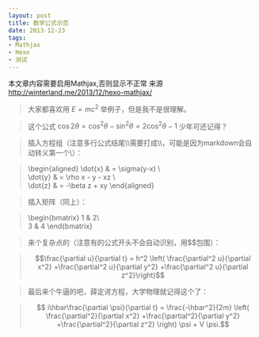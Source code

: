 ```yaml
---
layout: post
title: 数学公式示范
date: 2013-12-23
tags:
- Mathjax
- Hexo
- 测试
---
```


本文章内容需要启用Mathjax,否则显示不正常 来源 http://winterland.me/2013/12/hexo-mathjax/

<!-- more -->

>大家都喜欢用 $E=mc^2$ 举例子，但是我不是很理解。  

> 这个公式 $\cos 2\theta = \cos^2 \theta - \sin^2 \theta =  2 \cos^2 \theta - 1$ 少年可还记得？

>插入方程组（注意多行公式结尾\\\需要打成\\\，可能是因为markdown会自动转义第一个\\）：

>\begin{aligned}
>\dot{x} & = \sigma(y-x) \\\
>\dot{y} & = \rho x - y - xz \\\
>\dot{z} & = -\beta z + xy
>\end{aligned}

>插入矩阵（同上）：

>\begin{bmatrix}
>1 & 2\\\
>3 & 4
>\end{bmatrix}

>来个复杂点的（注意有的公式开头不会自动识别，用$$包围）：

>$$\frac{\partial u}{\partial t}
= h^2 \left( \frac{\partial^2 u}{\partial x^2}
+\frac{\partial^2 u}{\partial y^2}
+\frac{\partial^2 u}{\partial z^2}\right)$$

>最后来个牛逼的吧，薛定谔方程，大学物理就记得这个了：

>$$ i\hbar\frac{\partial \psi}{\partial t}
= \frac{-\hbar^2}{2m} \left(
\frac{\partial^2}{\partial x^2}
+\frac{\partial^2}{\partial y^2}
+\frac{\partial^2}{\partial z^2}
\right) \psi + V \psi.$$